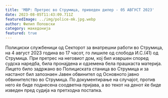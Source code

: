 ```yaml
---
title: 'МВР: Претрес во Струмица, приведен дилер - 05 АВГУСТ 2023'
date: 2023-08-05T11:43:09.711Z
featuredImage: ../img/police-mk.jpg.webp
author: Филип Поповски
category: македонија
featured: true
---
```

Полициски службеници од Секторот за внатрешни работи во Струмица, на 4 август 2023 година во 17 часот, го лишиле од слобода И.С.(41) од Струмица. При претрес на неговиот дом, кој бил извршен според судска наредба, била пронајдена и одземена бела прашкаста материја. Лицето било задржано во Полициската станица во Струмица и за настанот бил запознаен Јавен обвинител од Основното јавно обвинителство во Струмица. По документирање на случајот, против него ќе биде поднесена соодветна пријава, а во текот на денот ќе биде изведен пред судија на претходна постапка.
